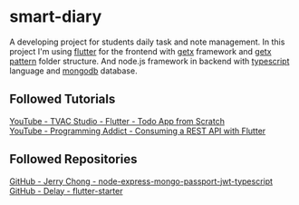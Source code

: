 # smart-diary
A developing project for students daily task and note management. In this project I'm using [flutter](https://flutter.dev/) for the frontend with [getx](https://pub.dev/packages/get) framework and [getx pattern](https://github.com/kauemurakami/getx_pattern) folder structure.
And node.js framework in backend with [typescript](https://www.typescriptlang.org/) language and [mongodb](https://www.mongodb.com/) database.

## Followed Tutorials
[YouTube - TVAC Studio - Flutter - Todo App from Scratch](https://www.youtube.com/playlist?list=PLGCjwl1RrtcSlUrd_-Z-924b3ahWISiDh)\
[YouTube - Programming Addict - Consuming a REST API with Flutter](https://www.youtube.com/playlist?list=PL_Wj0DgxTlJeLFYfRBfpFveEd9cQfIpDx)

## Followed Repositories
[GitHub - Jerry Chong - node-express-mongo-passport-jwt-typescript](https://github.com/jerrychong25/node-express-mongo-passport-jwt-typescript)\
[GitHub - Delay - flutter-starter](https://github.com/delay/flutter_starter)
